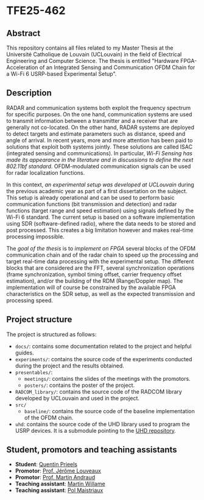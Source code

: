 # TFE25-462

## Abstract

This repository contains all files related to my Master Thesis at the Université Catholique de Louvain (UCLouvain) in the field of Electrical Engineering and Computer Science. The thesis is entitled "Hardware FPGA-Acceleration of an Integrated Sensing and Communication OFDM Chain for a Wi-Fi 6 USRP-based Experimental Setup".

## Description

RADAR and communication systems both exploit the frequency spectrum for specific purposes. On the one hand, communication systems are used to transmit information between a transmitter and a receiver that are generally not co-located. On the other hand, RADAR systems are deployed to detect targets and estimate parameters such as distance, speed and angle of arrival. In recent years, more and more attention has been paid to solutions that exploit both systems jointly. These solutions are called ISAC (integrated sensing and communications). In particular, *Wi-Fi Sensing has made its appearance in the literature and in discussions to define the next 802.11bf standard*. OFDM-modulated communication signals can be used for radar localization functions.

In this context, *an experimental setup was developed at UCLouvain* during the previous academic year as part of a first dissertation on the subject. This setup is already operational and can be used to perform basic communication functions (bit transmission and detection) and radar functions (target range and speed estimation) using signals defined by the Wi-Fi 6 standard. The current setup is based on a software implementation using SDR (software-defined radio), where the data needs to be stored and post processed. This creates a big limitation however and makes real-time processing impossible.

The *goal of the thesis* is to *implement on FPGA* several blocks of the OFDM communication chain and of the radar chain to speed up the processing and target real-time data processing with the experimental setup. The different blocks that are considered are the FFT, several synchronization operations (frame synchronization, symbol timing offset, carrier frequency offset estimation), and/or the building of the RDM (Range/Doppler map). The implementation will of course be constrained by the available FPGA characteristics on the SDR setup, as well as the expected transmission and processing speed.

## Project structure

The project is structured as follows:

- `docs/`: contains some documentation related to the project and helpful guides.
- `experiments/`: contains the source code of the experiments conducted during the project and the results obtained.
- `presentables/`:
  - `meetings/`: contains the slides of the meetings with the promotors.
  - `posters/`: contains the poster of the project.
- `RADCOM_library/`: contains the source code of the RADCOM library developed by UCLouvain and used in the project.
- `src/`
  - `baseline/`: contains the source code of the baseline implementation of the OFDM chain.
- `uhd`: contains the source code of the UHD library used to program the USRP devices. It is a submodule pointing to the [UHD repository](https://github.com/EttusResearch/uhd).

## Student, promotors and teaching assistants

- **Student**: [Quentin Prieels](mailto:quentin.prieels@student.uclouvain.be)
- **Promotor**: [Prof. Jérôme Louveaux](mailto:jerome.louveaux@uclouvain.be)
- **Promotor**: [Prof. Martin Andraud](mailto:martin.andraud@uclouvain.be)
- **Teaching assistant**: [Martin Willame](mailto:martin.willame@uclouvain.be)
- **Teaching assistant**: [Pol Maistriaux](mailto:pol.maistriaux@uclouvain.be)
